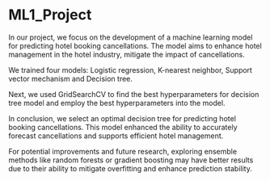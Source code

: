 # ML1_Project
In our project, we focus on the development of a machine learning model for predicting hotel booking cancellations. The model aims to enhance hotel management in the hotel industry, mitigate the impact of cancellations.

We trained four models: Logistic regression, K-nearest neighbor, Support vector mechanism and Decision tree.

Next, we used GridSearchCV to find the best hyperparameters for decision tree model and employ the best hyperparameters into the model. 

In conclusion, we select an optimal decision tree for predicting hotel booking cancellations. This model enhanced the ability to accurately forecast cancellations and supports efficient hotel management.

For potential improvements and future research, exploring ensemble methods like random forests or gradient boosting may have better results due to their ability to mitigate overfitting and enhance prediction stability.

